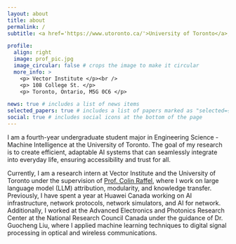```yaml
---
layout: about
title: about
permalink: /
subtitle: <a href='https://www.utoronto.ca/'>University of Toronto</a>, <a href='https://vectorinstitute.ai/'>Vector Institute</a>.

profile:
  align: right
  image: prof_pic.jpg
  image_circular: false # crops the image to make it circular
  more_info: >
    <p> Vector Institute </p><br />
    <p> 108 College St. </p>
    <p> Toronto, Ontario, M5G 0C6 </p>

news: true # includes a list of news items
selected_papers: true # includes a list of papers marked as "selected={true}"
social: true # includes social icons at the bottom of the page
---
```


I am a fourth-year undergraduate student major in Engineering Science - Machine Intelligence at the University of Toronto. 
The goal of my research is to create efficient, adaptable AI systems that can seamlessly integrate into everyday life, ensuring accessibility and trust for all.

Currently, I am a research intern at Vector Institute and the University of Toronto under the supervision of [Prof. Colin Raffel](https://colinraffel.com/), where I work on large language model (LLM) attribution, modularity, and knowledge transfer.
Previously, I have spent a year at Huawei Canada working on AI infrastructure, network protocols, network simulators, and AI for network.
Additionally, I worked at the Advanced Electronics and Photonics Research Center at the National Research Council Canada under the guidance of Dr. Guocheng Liu, where I applied machine learning techniques to digital signal processing in optical and wireless communications.